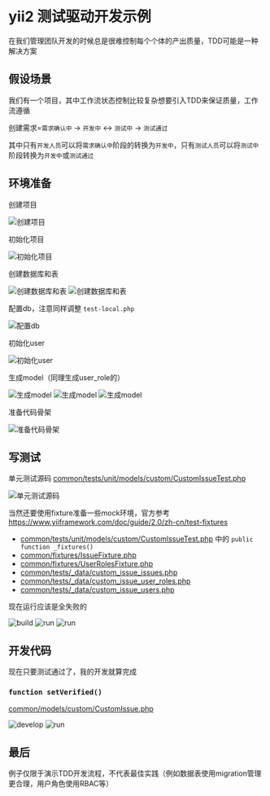 # yii2 测试驱动开发示例

在我们管理团队开发的时候总是很难控制每个个体的产出质量，TDD可能是一种解决方案

## 假设场景

我们有一个项目，其中工作流状态控制比较复杂想要引入TDD来保证质量，工作流遵循

创建需求=`需求确认中` -> `开发中` <-> `测试中` -> `测试通过`

其中只有`开发人员`可以将`需求确认中`阶段的转换为`开发中`，只有`测试人员`可以将`测试中`阶段转换为`开发中`或`测试通过`

## 环境准备

创建项目

![创建项目](./screenshots/create-project.png)

初始化项目

![初始化项目](./screenshots/init-project.png)

创建数据库和表

![创建数据库和表](./screenshots/db-table.png)
![创建数据库和表](./screenshots/db-table2.png)

配置db，注意同样调整 `test-local.php`

![配置db](./screenshots/config-db.png)

初始化user

![初始化user](./screenshots/init-project-2.png)

生成model（同理生成user_role的）

![生成model](./screenshots/create-model-1.png)
![生成model](./screenshots/create-model-2.png)
![生成model](./screenshots/create-model-3.png)

准备代码骨架

![准备代码骨架](./screenshots/code-skeleton.png)


## 写测试

单元测试源码 [common/tests/unit/models/custom/CustomIssueTest.php](./common/tests/unit/models/custom/CustomIssueTest.php)

![单元测试源码](./screenshots/tests-code.png)

当然还要使用fixture准备一些mock环境，官方参考 https://www.yiiframework.com/doc/guide/2.0/zh-cn/test-fixtures

- [common/tests/unit/models/custom/CustomIssueTest.php](./common/tests/unit/models/custom/CustomIssueTest.php) 中的 `public function _fixtures()`
- [common/fixtures/IssueFixture.php](./common/fixtures/IssueFixture.php) 
- [common/fixtures/UserRolesFixture.php](./common/fixtures/UserRolesFixture.php)
- [common/tests/_data/custom_issue_issues.php](./common/tests/_data/custom_issue_issues.php)
- [common/tests/_data/custom_issue_user_roles.php](./common/tests/_data/custom_issue_user_roles.php)
- [common/tests/_data/custom_issue_users.php](./common/tests/_data/custom_issue_users.php)

现在运行应该是全失败的

 ![build](./screenshots/codecept-build.png)
 ![run](./screenshots/codecept-run1.png)
 ![run](./screenshots/codecept-run2.png)
 
 ## 开发代码
 
 现在只要测试通过了，我的开发就算完成
 
 ### `function setVerified()`
 
 [common/models/custom/CustomIssue.php](./common/models/custom/CustomIssue.php)
 
 ![develop](./screenshots/develop-code.png)
 ![run](./screenshots/codecept-run3.png)
 
 ## 最后
 
 例子仅限于演示TDD开发流程，不代表最佳实践（例如数据表使用migration管理更合理，用户角色使用RBAC等）
 
 
 